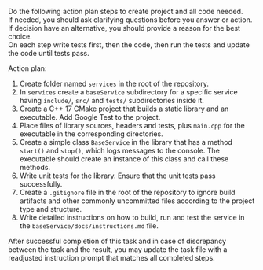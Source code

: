 Do the following action plan steps to create project and all code needed.  
If needed, you should ask clarifying questions before you answer or action.  
If decision have an alternative, you should provide a reason for the best choice.  
On each step write tests first, then the code, then run the tests and update the code until tests pass.  

Action plan:  
1. Create folder named `services` in the root of the repository.  
2. In `services` create a `baseService` subdirectory for a specific service having `include/`, `src/` and `tests/` subdirectories inside it.  
3. Create a C++ 17 CMake project that builds a static library and an executable. Add Google Test to the project.  
4. Place files of library sources, headers and tests, plus `main.cpp` for the executable in the corresponding directories.
5. Create a simple class `BaseService` in the library that has a method `start()` and `stop()`, which logs messages to the console. The executable should create an instance of this class and call these methods.  
6. Write unit tests for the library. Ensure that the unit tests pass successfully.  
7. Create a `.gitignore` file in the root of the repository to ignore build artifacts and other commonly uncommitted files according to the project type and structure.  
8. Write detailed instructions on how to build, run and test the service in the `baseService/docs/instructions.md` file.  

After successful completion of this task and in case of discrepancy between the task and the result, you may update the task file with a readjusted instruction prompt that matches all completed steps.  
